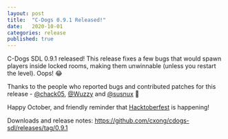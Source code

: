 ```yaml
---
layout: post
title:  "C-Dogs 0.9.1 Released!"
date:   2020-10-01
categories: release
published: true
---
```


C-Dogs SDL 0.9.1 released! This release fixes a few bugs that would spawn players inside locked rooms, making them unwinnable (unless you restart the level). Oops! 😂

Thanks to the people who reported bugs and contributed patches for this release - [@chack05](https://github.com/chack05), [@Wuzzy](https://github.com/Wuzzy2) and [@susnux](https://github.com/susnux) 🎉

Happy October, and friendly reminder that [Hacktoberfest](https://hacktoberfest.digitalocean.com) is happening!

Downloads and release notes: <https://github.com/cxong/cdogs-sdl/releases/tag/0.9.1>
